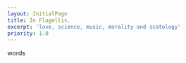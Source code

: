 ```yaml
---
layout: InitialPage
title: In Flagellis.
excerpt: 'love, science, music, morality and scatology'
priority: 1.0
---
```

words
